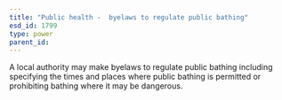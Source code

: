 ```yaml
---
title: "Public health -  byelaws to regulate public bathing"
esd_id: 1799
type: power
parent_id:  
---
```


A local authority may make byelaws to regulate public bathing including specifying the times and places where public bathing is permitted or prohibiting bathing where it may be dangerous.

